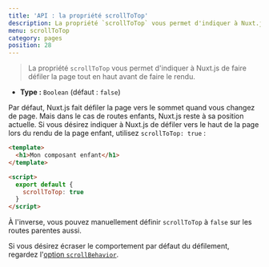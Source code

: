 ```yaml
---
title: 'API : la propriété scrollToTop'
description: La propriété `scrollToTop` vous permet d'indiquer à Nuxt.js de faire défiler la page tout en haut avant de faire le rendu.
menu: scrollToTop
category: pages
position: 28
---
```


> La propriété `scrollToTop` vous permet d'indiquer à Nuxt.js de faire défiler la page tout en haut avant de faire le rendu.

- **Type :** `Boolean` (défaut : `false`)

Par défaut, Nuxt.js fait défiler la page vers le sommet quand vous changez de page. Mais dans le cas de routes enfants, Nuxt.js reste à sa position actuelle. Si vous désirez indiquer à Nuxt.js de défiler vers le haut de la page lors du rendu de la page enfant, utilisez `scrollToTop: true` :

```html
<template>
  <h1>Mon composant enfant</h1>
</template>

<script>
  export default {
    scrollToTop: true
  }
</script>
```

À l'inverse, vous pouvez manuellement définir `scrollToTop` à `false` sur les routes parentes aussi.

Si vous désirez écraser le comportement par défaut du défilement, regardez l'[option `scrollBehavior`](/api/configuration-router#scrollbehavior).
